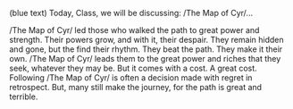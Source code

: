 (blue text) 
Today, Class, we will be discussing: /The Map of Cyr/... 

/The Map of Cyr/ led those who walked the path to great power and strength. Their powers grow, and with it, their despair. They remain hidden and gone, but the find their rhythm. They beat the path. They make it their own. /The Map of Cyr/ leads them to the great power and riches that they seek, whatever they may be. But it comes with a cost. A great cost. Following /The Map of Cyr/ is often a decision made with regret in retrospect. But, many still make the journey, for the path is great and terrible.